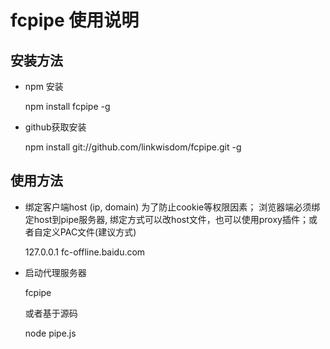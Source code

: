
# fcpipe 使用说明

## 安装方法
 * npm 安装

    npm install fcpipe -g

 * github获取安装

    npm install git://github.com/linkwisdom/fcpipe.git -g


## 使用方法
 * 绑定客户端host (ip, domain) 为了防止cookie等权限因素；
 浏览器端必须绑定host到pipe服务器, 绑定方式可以改host文件，也可以使用proxy插件；或者自定义PAC文件(建议方式)

      127.0.0.1 fc-offline.baidu.com

 * 启动代理服务器

    fcpipe

    或者基于源码

    node pipe.js
 